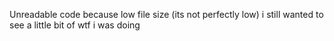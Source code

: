 Unreadable code because low file size (its not perfectly low) i still wanted to see a little bit of wtf i was doing
